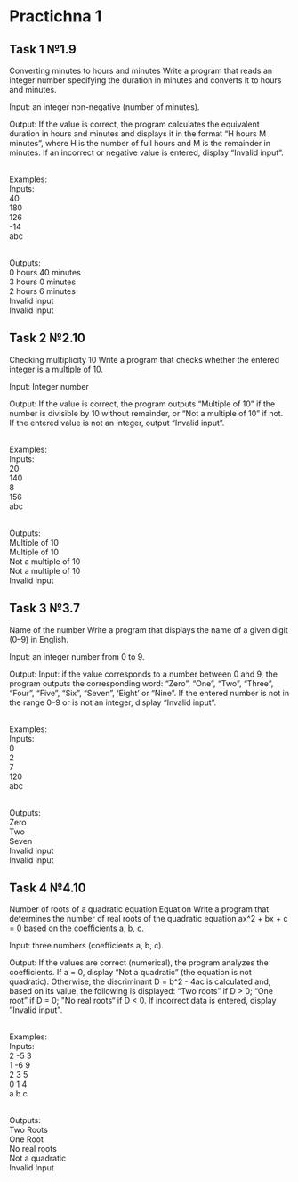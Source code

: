 # Practichna 1

## Task 1 №1.9
Converting minutes to hours and minutes
Write a program that reads an integer number specifying the duration in minutes and converts
it to hours and minutes.

Input: an integer non-negative (number of minutes).

Output: If the value is correct, the program calculates the equivalent duration in
hours and minutes and displays it in the format “H hours M minutes”, where H is the number of full
hours and M is the remainder in minutes. If an incorrect or negative value is entered, display
“Invalid input”.

<br>Examples:
<br>Inputs:
<br>40
<br>180
<br>126
<br>-14
<br>abc

<br>Outputs:
<br>0 hours 40 minutes
<br>3 hours 0 minutes
<br>2 hours 6 minutes
<br>Invalid input
<br>Invalid input


## Task 2 №2.10
Checking multiplicity 10
Write a program that checks whether the entered integer is a multiple of 10.

Input: Integer number

Output: If the value is correct, the program outputs “Multiple of 10” if the number
is divisible by 10 without remainder, or “Not a multiple of 10” if not. If the entered value is not an
integer, output “Invalid input”.

<br>Examples:
<br>Inputs:
<br>20
<br>140
<br>8
<br>156
<br>abc

<br>Outputs:
<br>Multiple of 10
<br>Multiple of 10
<br>Not a multiple of 10
<br>Not a multiple of 10
<br>Invalid input


## Task 3 №3.7
Name of the number
Write a program that displays the name of a given digit (0–9) in English.

Input: an integer number from 0 to 9.

Output: Input: if the value corresponds to a number between 0 and 9, the program outputs the corresponding word:
“Zero”, “One”, “Two”, “Three”, “Four”, “Five”, “Six”, “Seven”, ‘Eight’ or “Nine”. If the entered
number is not in the range 0–9 or is not an integer, display “Invalid input”.

<br>Examples:
<br>Inputs:
<br>0
<br>2
<br>7
<br>120
<br>abc

<br>Outputs:
<br>Zero
<br>Two
<br>Seven
<br>Invalid input
<br>Invalid input


## Task 4 №4.10
Number of roots of a quadratic equation Equation
Write a program that determines the number of real roots of the quadratic equation 
ax^2 + bx + c = 0 based on the coefficients a, b, c.

Input: three numbers (coefficients a, b, c).

Output: If the values are correct (numerical), the program analyzes the coefficients. If a = 0,
display “Not a quadratic” (the equation is not quadratic). Otherwise, the discriminant D
= b^2 - 4ac is calculated and, based on its value, the following is displayed: “Two roots” if D > 0; 
“One root” if D = 0; "No real roots“ if D < 0. If incorrect data is entered, display ”Invalid input".

<br>Examples:
<br>Inputs:
<br>2 -5 3
<br>1 -6 9
<br>2 3 5
<br>0 1 4
<br>a b c

<br>Outputs: 
<br>Two Roots
<br>One Root
<br>No real roots
<br>Not a quadratic
<br>Invalid Input
